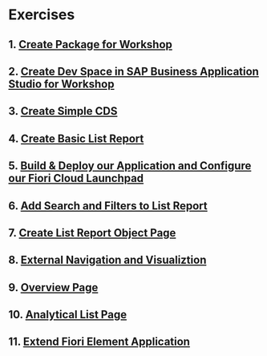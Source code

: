 # Exercises

## 1. [Create Package for Workshop](./Create%20Package%20for%20Workshop/README.md)

## 2. [Create Dev Space in SAP Business Application Studio for Workshop](./Create%20DevSpace%20in%20BAS/)

## 3. [Create Simple CDS](./Create%20Simple%20CDS/README.md)

## 4. [Create Basic List Report](./Create%20Basic%20List%20Report/README.md)

## 5. [Build & Deploy our Application and Configure our Fiori Cloud Launchpad](./Build%20Deploy%20Configure/README.md)

## 6. [Add Search and Filters to List Report](./Add%20Search%20and%20Filters/README.md)

## 7. [Create List Report Object Page](./Create%20List%20Object/README.md)

## 8. [External Navigation and Visualiztion](./External%20Navigation%20and%20Vizualisation/README.md)

## 9. [Overview Page](./Overview%20Page/README.md)

## 10. [Analytical List Page](./Analytical%20List%20Page/README.md)

## 11. [Extend Fiori Element Application](../Exercises/Extend%20Fiori/README.md)
